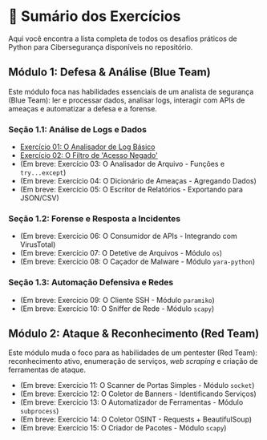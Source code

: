 # 📂 Sumário dos Exercícios

Aqui você encontra a lista completa de todos os desafios práticos de Python para Cibersegurança disponíveis no repositório.

## Módulo 1: Defesa & Análise (Blue Team)

Este módulo foca nas habilidades essenciais de um analista de segurança (Blue Team): ler e processar dados, analisar logs, interagir com APIs de ameaças e automatizar a defesa e a forense.

### Seção 1.1: Análise de Logs e Dados
* [Exercício 01: O Analisador de Log Básico](./01-Analise_de_Logs/exercicio_1.md)
* [Exercício 02: O Filtro de 'Acesso Negado'](./01-Analise_de_Logs/exercicio_2.md)
* (Em breve: Exercício 03: O Analisador de Arquivo - Funções e `try...except`)
* (Em breve: Exercício 04: O Dicionário de Ameaças - Agregando Dados)
* (Em breve: Exercício 05: O Escritor de Relatórios - Exportando para JSON/CSV)

### Seção 1.2: Forense e Resposta a Incidentes
* (Em breve: Exercício 06: O Consumidor de APIs - Integrando com VirusTotal)
* (Em breve: Exercício 07: O Detetive de Arquivos - Módulo `os`)
* (Em breve: Exercício 08: O Caçador de Malware - Módulo `yara-python`)

### Seção 1.3: Automação Defensiva e Redes
* (Em breve: Exercício 09: O Cliente SSH - Módulo `paramiko`)
* (Em breve: Exercício 10: O Sniffer de Rede - Módulo `scapy`)

## Módulo 2: Ataque & Reconhecimento (Red Team)

Este módulo muda o foco para as habilidades de um pentester (Red Team): reconhecimento ativo, enumeração de serviços, *web scraping* e criação de ferramentas de ataque.

* (Em breve: Exercício 11: O Scanner de Portas Simples - Módulo `socket`)
* (Em breve: Exercício 12: O Coletor de Banners - Identificando Serviços)
* (Em breve: Exercício 13: O Automatizador de Ferramentas - Módulo `subprocess`)
* (Em breve: Exercício 14: O Coletor OSINT - Requests + BeautifulSoup)
* (Em breve: Exercício 15: O Criador de Pacotes - Módulo `scapy`)
